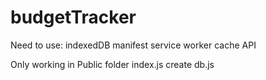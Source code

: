 # budgetTracker

Need to use:
indexedDB
manifest
service worker
cache API

Only working in Public folder
index.js
create db.js
